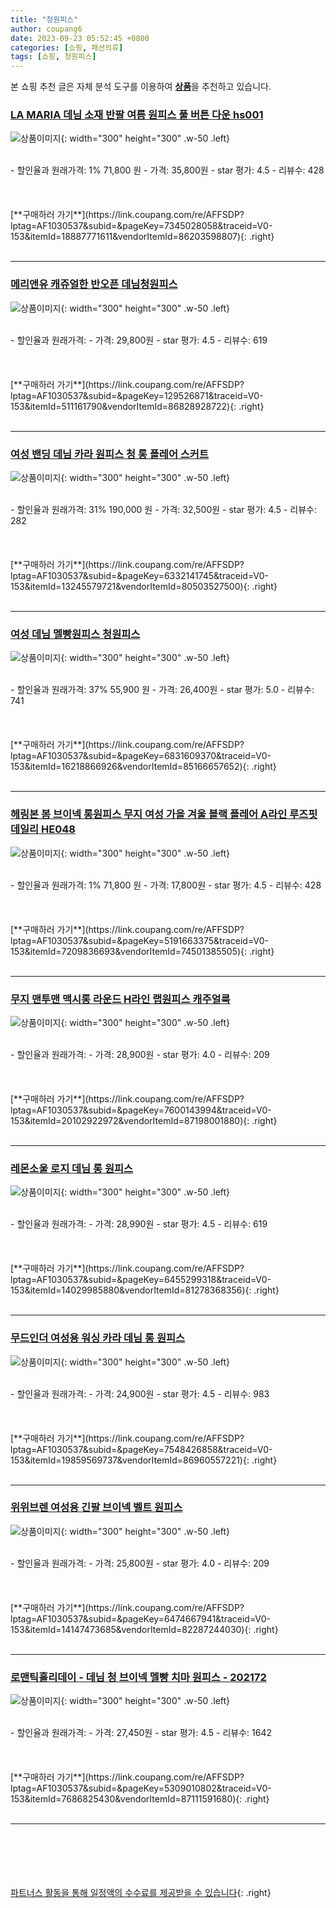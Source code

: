 ```yaml
---
title: "청원피스"
author: coupang6
date: 2023-09-23 05:52:45 +0800
categories: [쇼핑, 패션의류]
tags: [쇼핑, 청원피스]
---
```


본 쇼핑 추천 글은 자체 분석 도구를 이용하여 [**상품**](https://link.coupang.com/a/bao1ui)을 추천하고 있습니다.

### [LA MARIA 데님 소재 반팔 여름 원피스 풀 버튼 다운 hs001](https://link.coupang.com/re/AFFSDP?lptag=AF1030537&subid=&pageKey=7345028058&traceid=V0-153&itemId=18887771611&vendorItemId=86203598807)

![상품이미지](https://thumbnail8.coupangcdn.com/thumbnails/remote/230x230ex/image/vendor_inventory/7c99/486e4c734fb0bdc35da5689de3060a1530cf0e641f2f716cf41fe06b9d89.jpg){: width="300" height="300" .w-50 .left}


<br>
- 할인율과 원래가격: 1%  71,800   원
- 가격: 35,800원
- star 평가: 4.5
- 리뷰수: 428
<br>
<br>
<br>
<br>
[**구매하러 가기**](https://link.coupang.com/re/AFFSDP?lptag=AF1030537&subid=&pageKey=7345028058&traceid=V0-153&itemId=18887771611&vendorItemId=86203598807){: .right}
<br>
<br>

---

### [메리앤유 캐쥬얼한 반오픈 데님청원피스](https://link.coupang.com/re/AFFSDP?lptag=AF1030537&subid=&pageKey=129526871&traceid=V0-153&itemId=511161790&vendorItemId=86828928722)

![상품이미지](https://thumbnail9.coupangcdn.com/thumbnails/remote/230x230ex/image/vendor_inventory/9dad/0049584b005b40352c2651666969b98f21f706a0fd10f22e72373de4e3cc.jpg){: width="300" height="300" .w-50 .left}


<br>
- 할인율과 원래가격: 
- 가격: 29,800원
- star 평가: 4.5
- 리뷰수: 619
<br>
<br>
<br>
<br>
[**구매하러 가기**](https://link.coupang.com/re/AFFSDP?lptag=AF1030537&subid=&pageKey=129526871&traceid=V0-153&itemId=511161790&vendorItemId=86828928722){: .right}
<br>
<br>

---

### [여성 밴딩 데님 카라 원피스 청 롱 플레어 스커트](https://link.coupang.com/re/AFFSDP?lptag=AF1030537&subid=&pageKey=6332141745&traceid=V0-153&itemId=13245579721&vendorItemId=80503527500)

![상품이미지](https://thumbnail9.coupangcdn.com/thumbnails/remote/230x230ex/image/vendor_inventory/6ef8/c36e64c59cd4429fdcb5d4f162f25d24d4745630d329b241ec045786e578.jpg){: width="300" height="300" .w-50 .left}


<br>
- 할인율과 원래가격: 31%  190,000   원
- 가격: 32,500원
- star 평가: 4.5
- 리뷰수: 282
<br>
<br>
<br>
<br>
[**구매하러 가기**](https://link.coupang.com/re/AFFSDP?lptag=AF1030537&subid=&pageKey=6332141745&traceid=V0-153&itemId=13245579721&vendorItemId=80503527500){: .right}
<br>
<br>

---

### [여성 데님 멜빵원피스 청원피스](https://link.coupang.com/re/AFFSDP?lptag=AF1030537&subid=&pageKey=6831609370&traceid=V0-153&itemId=16218866926&vendorItemId=85166657652)

![상품이미지](https://thumbnail8.coupangcdn.com/thumbnails/remote/230x230ex/image/vendor_inventory/2ef7/fe36242320258582de0f72995d55c13a897885fb985b7a344f6a137f30aa.jpg){: width="300" height="300" .w-50 .left}


<br>
- 할인율과 원래가격: 37%  55,900   원
- 가격: 26,400원
- star 평가: 5.0
- 리뷰수: 741
<br>
<br>
<br>
<br>
[**구매하러 가기**](https://link.coupang.com/re/AFFSDP?lptag=AF1030537&subid=&pageKey=6831609370&traceid=V0-153&itemId=16218866926&vendorItemId=85166657652){: .right}
<br>
<br>

---

### [헤링본 봄 브이넥 롱원피스 무지 여성 가을 겨울 블랙 플레어 A라인 루즈핏 데일리 HE048](https://link.coupang.com/re/AFFSDP?lptag=AF1030537&subid=&pageKey=5191663375&traceid=V0-153&itemId=7209836693&vendorItemId=74501385505)

![상품이미지](https://thumbnail9.coupangcdn.com/thumbnails/remote/230x230ex/image/vendor_inventory/b5c8/865333dc125afd04edea54a578fb3ad881c6343219f50e0287315c466c7f.jpg){: width="300" height="300" .w-50 .left}


<br>
- 할인율과 원래가격: 1%  71,800   원
- 가격: 17,800원
- star 평가: 4.5
- 리뷰수: 428
<br>
<br>
<br>
<br>
[**구매하러 가기**](https://link.coupang.com/re/AFFSDP?lptag=AF1030537&subid=&pageKey=5191663375&traceid=V0-153&itemId=7209836693&vendorItemId=74501385505){: .right}
<br>
<br>

---

### [무지 맨투맨 맥시롱 라운드 H라인 랩원피스 캐주얼룩](https://link.coupang.com/re/AFFSDP?lptag=AF1030537&subid=&pageKey=7600143994&traceid=V0-153&itemId=20102922972&vendorItemId=87198001880)

![상품이미지](https://thumbnail7.coupangcdn.com/thumbnails/remote/230x230ex/image/vendor_inventory/d69e/215d2e593aeac976569f4b8f2307054bd4aee980b285bf70f767b939719d.jpg){: width="300" height="300" .w-50 .left}


<br>
- 할인율과 원래가격: 
- 가격: 28,900원
- star 평가: 4.0
- 리뷰수: 209
<br>
<br>
<br>
<br>
[**구매하러 가기**](https://link.coupang.com/re/AFFSDP?lptag=AF1030537&subid=&pageKey=7600143994&traceid=V0-153&itemId=20102922972&vendorItemId=87198001880){: .right}
<br>
<br>

---

### [레몬소울 로지 데님 롱 원피스](https://link.coupang.com/re/AFFSDP?lptag=AF1030537&subid=&pageKey=6455299318&traceid=V0-153&itemId=14029985880&vendorItemId=81278368356)

![상품이미지](https://thumbnail8.coupangcdn.com/thumbnails/remote/230x230ex/image/rs_quotation_api/2jx5omke/8dea8b2cd8bd4356b1476ef430367219.jpg){: width="300" height="300" .w-50 .left}


<br>
- 할인율과 원래가격: 
- 가격: 28,990원
- star 평가: 4.5
- 리뷰수: 619
<br>
<br>
<br>
<br>
[**구매하러 가기**](https://link.coupang.com/re/AFFSDP?lptag=AF1030537&subid=&pageKey=6455299318&traceid=V0-153&itemId=14029985880&vendorItemId=81278368356){: .right}
<br>
<br>

---

### [무드인더 여성용 워싱 카라 데님 롱 원피스](https://link.coupang.com/re/AFFSDP?lptag=AF1030537&subid=&pageKey=7548426858&traceid=V0-153&itemId=19859569737&vendorItemId=86960557221)

![상품이미지](https://thumbnail7.coupangcdn.com/thumbnails/remote/230x230ex/image/rs_quotation_api/mvi3pphg/224624b8f2fa454b9b2e4d1950ce43d4.jpg){: width="300" height="300" .w-50 .left}


<br>
- 할인율과 원래가격: 
- 가격: 24,900원
- star 평가: 4.5
- 리뷰수: 983
<br>
<br>
<br>
<br>
[**구매하러 가기**](https://link.coupang.com/re/AFFSDP?lptag=AF1030537&subid=&pageKey=7548426858&traceid=V0-153&itemId=19859569737&vendorItemId=86960557221){: .right}
<br>
<br>

---

### [위위브렌 여성용 긴팔 브이넥 벨트 원피스](https://link.coupang.com/re/AFFSDP?lptag=AF1030537&subid=&pageKey=6474667941&traceid=V0-153&itemId=14147473685&vendorItemId=82287244030)

![상품이미지](https://thumbnail9.coupangcdn.com/thumbnails/remote/230x230ex/image/vendor_inventory/2baa/88bb6a87b53d12c217159d4f29a770e67aa1c67daf570d85c0f3056b1e0c.jpg){: width="300" height="300" .w-50 .left}


<br>
- 할인율과 원래가격: 
- 가격: 25,800원
- star 평가: 4.0
- 리뷰수: 209
<br>
<br>
<br>
<br>
[**구매하러 가기**](https://link.coupang.com/re/AFFSDP?lptag=AF1030537&subid=&pageKey=6474667941&traceid=V0-153&itemId=14147473685&vendorItemId=82287244030){: .right}
<br>
<br>

---

### [로맨틱홀리데이 - 데님 청 브이넥 멜빵 치마 원피스 - 202172](https://link.coupang.com/re/AFFSDP?lptag=AF1030537&subid=&pageKey=5309010802&traceid=V0-153&itemId=7686825430&vendorItemId=87111591680)

![상품이미지](https://thumbnail9.coupangcdn.com/thumbnails/remote/230x230ex/image/vendor_inventory/f7cf/0d4e8c8bfa490bf45b899472fe5cbfc975f2507492176a012b6381ef0ede.jpg){: width="300" height="300" .w-50 .left}


<br>
- 할인율과 원래가격: 
- 가격: 27,450원
- star 평가: 4.5
- 리뷰수: 1642
<br>
<br>
<br>
<br>
[**구매하러 가기**](https://link.coupang.com/re/AFFSDP?lptag=AF1030537&subid=&pageKey=5309010802&traceid=V0-153&itemId=7686825430&vendorItemId=87111591680){: .right}
<br>
<br>

---
<br><br><br><br><br> [파트너스 활동을 통해 일정액의 수수료를 제공받을 수 있습니다](https://link.coupang.com/a/bao1ui){: .right}